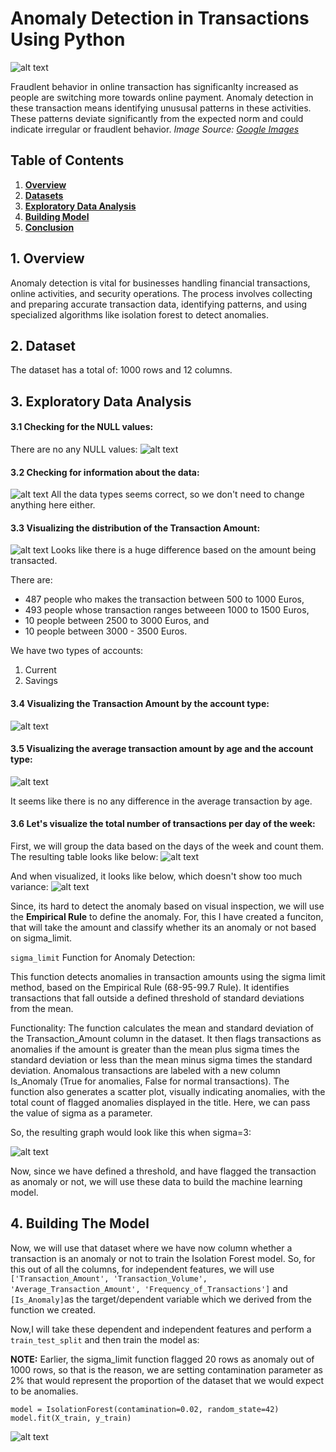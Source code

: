 # Anomaly Detection in Transactions Using Python

![alt text](images/image1.png)

Fraudlent behavior in online transaction has significanlty increased as people are switching more towards online payment. Anomaly detection in these transaction means identifying unususal patterns in these activities. These patterns deviate significantly from the expected norm and could indicate irregular or fraudlent behavior.
*Image Source: [Google Images](https://cdn.sanity.io/images/oaglaatp/production/295acf89823e7abc8af9e8d79a25ef6291a96169-1200x800.png?w=1200&h=800&auto=format)*


## Table of Contents

<ol>
<li><a href="#Overview"><b> Overview </a></b></li>
<li><a href="#Datasets"><b> Datasets </a></b></li>
<li><a href="#EDA"><b> Exploratory Data Analysis </a></b></li>
<li><a href="#BuildingModel"><b> Building Model </a></b></li>
<li><a href="#conclusion"><b> Conclusion </a></b></li>
</ol>


<h2 id="Overview">1. Overview</h2>
Anomaly detection is vital for businesses handling financial transactions, online activities, and security operations. The process involves collecting and preparing accurate transaction data, identifying patterns, and using specialized algorithms like isolation forest to detect anomalies.

<h2 id="Datasets">2. Dataset</h2>
The dataset has a total of:
1000 rows and 12 columns.

<h2 id="EDA">3. Exploratory Data Analysis</h2>

#### 3.1 Checking for the NULL values:

There are no any NULL values:
![alt text](images/image2.png)


#### 3.2 Checking for information about the data:
![alt text](images/image3.png)
All the data types seems correct, so we don't need to change anything here either.


#### 3.3 Visualizing the distribution of the Transaction Amount:
![alt text](images/image4.png)
Looks like there is a huge difference based on the amount being transacted.

There are:
- 487 people who makes the transaction between 500 to 1000 Euros, 
- 493 people whose transaction ranges betweeen
1000 to 1500 Euros, 
- 10 people between 2500 to 3000 Euros, and
- 10 people between 3000 - 3500 Euros.

We have two types of accounts:
1. Current
2. Savings

#### 3.4 Visualizing the Transaction Amount by the account type:
![alt text](images/image5.png)


#### 3.5 Visualizing the average transaction amount by age and the account type:
![alt text](images/image6.png)

It seems like there is no any difference in the average transaction by age.

#### 3.6 Let's visualize the total number of transactions per day of the week:
First, we will group the data based on the days of the week and count them. 
The resulting table looks like below:
![alt text](images/image7.png)


And when visualized, it looks like below, which doesn't show too much variance:
![alt text](images/image8.png)



Since, its hard to detect the anomaly based on visual inspection, we will use the **Empirical Rule**
to define the anomaly.
For, this I have created a funciton, that will take the amount and classify whether its an anomaly or not
based on sigma_limit.

`sigma_limit` Function for Anomaly Detection:

This function detects anomalies in transaction amounts using the sigma limit method, based on the Empirical Rule (68-95-99.7 Rule). It identifies transactions that fall outside a defined threshold of standard deviations from the mean.

Functionality:
The function calculates the mean and standard deviation of the Transaction_Amount column in the dataset.
It then flags transactions as anomalies if the amount is greater than the mean plus sigma times the standard deviation or less than the mean minus sigma times the standard deviation.
Anomalous transactions are labeled with a new column Is_Anomaly (True for anomalies, False for normal transactions).
The function also generates a scatter plot, visually indicating anomalies, with the total count of flagged anomalies displayed in the title.
Here, we can pass the value of sigma as a parameter. 

So, the resulting graph would look like this when sigma=3:

![alt text](images/image9.png)

Now, since we have defined a threshold, and have flagged the transaction as anomaly or not, we will use these data to build the machine learning model.


<h2 id="BuildingModel">4. Building The Model</h2>


Now, we will use that dataset where we have now column whether a transaction is 
an anomaly or not to train the Isolation Forest model.
So, for this out of all the columns, for independent features, we will 
use ` ['Transaction_Amount', 'Transaction_Volume',  'Average_Transaction_Amount', 'Frequency_of_Transactions']`
and 
`[Is_Anomaly]`as the target/dependent variable which we derived from the function we created.


Now,I will take these dependent and independent features and perform a 
`train_test_split` and then train the model as:



**NOTE:** Earlier, the sigma_limit function flagged 20 rows as anomaly out of 1000 rows, 
so that is the reason, we are setting contamination parameter as 2%  that would represent
the proportion of the dataset that we would expect to be anomalies.


`model = IsolationForest(contamination=0.02, random_state=42)`
`model.fit(X_train, y_train)`

![alt text](images/image10.png)
